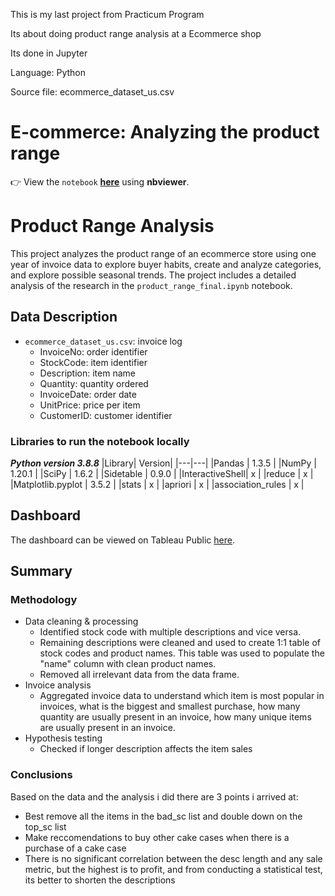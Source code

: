 This is my last project from Practicum Program


Its about doing product range analysis at a Ecommerce shop

Its done in Jupyter

Language: Python

Source file: ecommerce_dataset_us.csv



# E-commerce: Analyzing the product range

👉 View the `notebook` **[here](https://nbviewer.org/github/AviVolah/AviVolah/blob/Practicum/Projects/15th%20Project/15th%20Project%20-%20Final%20Clean.ipynb)** using **nbviewer**.


# Product Range Analysis

This project analyzes the product range of an ecommerce store using one year of invoice data to explore buyer habits, create and analyze categories, and explore possible seasonal trends. The project includes a detailed analysis of the research in the `product_range_final.ipynb` notebook.

## Data Description
- `ecommerce_dataset_us.csv`: invoice log
    - InvoiceNo: order identifier
    - StockCode: item identifier
    - Description: item name
    - Quantity: quantity ordered
    - InvoiceDate: order date
    - UnitPrice: price per item
    - CustomerID: customer identifier

### Libraries to run the notebook locally
***Python version 3.8.8***
|Library| Version|
|---|---|
|Pandas | 1.3.5 |
|NumPy | 1.20.1 |
|SciPy | 1.6.2 |
|Sidetable | 0.9.0 |
|InteractiveShell| x |
|reduce | x |
|Matplotlib.pyplot | 3.5.2 |
|stats | x |
|apriori | x |
|association_rules | x |

## Dashboard
The dashboard can be viewed on Tableau Public [here](https://public.tableau.com/app/profile/avi2714/viz/TopItemsByProfit/EcommerceProductRange).


## Summary
### Methodology
- Data cleaning & processing
    - Identified stock code with multiple descriptions and vice versa.
    - Remaining descriptions were cleaned and used to create 1:1 table of stock codes and product names. This table was used to populate the "name" column with clean product names.
    - Removed all irrelevant data from the data frame.
- Invoice analysis
    - Aggregated invoice data to understand which item is most popular in invoices, what is the biggest and smallest purchase, how many quantity are usually present in an invoice, how many unique items are usually present in an invoice.
- Hypothesis testing
    - Checked if longer description affects the item sales

### Conclusions
Based on the data and the analysis i did there are 3 points i arrived at:

- Best remove all the items in the bad_sc list and double down on the top_sc list
- Make reccomendations to buy other cake cases when there is a purchase of a cake case
- There is no significant correlation between the desc length and any sale metric, but the highest is to profit, and from conducting a statistical test, its better to shorten the descriptions
